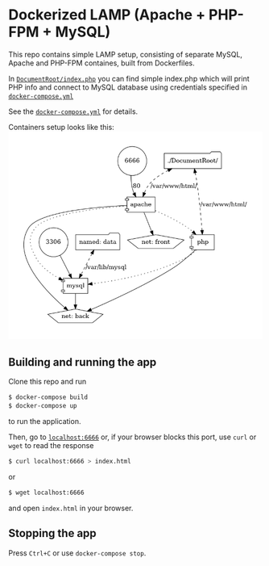 # Dockerized LAMP (Apache + PHP-FPM + MySQL)

This repo contains simple LAMP setup, consisting of separate MySQL, Apache and PHP-FPM containes, built from Dockerfiles.

In [`DocumentRoot/index.php`](./DocumentRoot/index.php) you can find simple index.php which will print PHP info and connect to MySQL database using credentials specified in [`docker-compose.yml`](./docker-compose.yml)

See the [`docker-compose.yml`](./docker-compose.yml) for details.

Containers setup looks like this:
![viz](./docker-compose.png)

## Building and running the app

Clone this repo and run

```sh
$ docker-compose build
$ docker-compose up
```

to run the application.

Then, go to [`localhost:6666`](localhost:6666) or, if your browser blocks this port, use `curl` or `wget` to read the response

```sh
$ curl localhost:6666 > index.html
```
or
```sh
$ wget localhost:6666
```
and open `index.html` in your browser.

## Stopping the app

Press `Ctrl+C` or use `docker-compose stop`.
